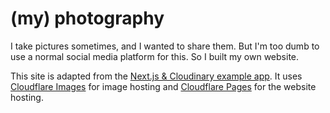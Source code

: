 # (my) photography

I take pictures sometimes, and I wanted to share them. But I'm too dumb to use a normal social media platform for this. So I built my own website.

This site is adapted from the [Next.js & Cloudinary example app](https://github.com/vercel/next.js/tree/2eda0140e3999c60006b068f9a2c2fdd010ca217/examples/with-cloudinary). It uses [Cloudflare Images](https://www.cloudflare.com/developer-platform/cloudflare-images/) for image hosting and [Cloudflare Pages](https://pages.cloudflare.com/) for the website hosting.
